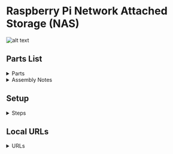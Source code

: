 # Raspberry Pi Network Attached Storage (NAS)

![alt text](cover.on.small.gif "pinas")

## Parts List


<details>
  <summary>Parts</summary>
  
* [Raspberry Pi 4 Compute Module (CM4) 4GB RAM 32GB eMMC (CM4004032)](https://shopping.google.com/search?q=CM4004032) $110
* [Interceptor Carrier Board](https://www.axzez.com/product-page/interceptor-carrier-board) $119
* [Hard Drive Cage](https://www.amazon.com/dp/B0854QRSC2) $27
* [Noctua NF-S12B Redux-700](https://www.amazon.com/dp/B00L8IYCJI) $14
* [Noctua NA-SAVP1 Anti-Vibration Pads for 120/140mm Fans (16-Pack, Grey)](https://www.amazon.com/dp/B07SWRXT3D) $9 (optional)
* [RGEEK 24pin PSU 12V DC Input 150W Peak Output Switch DC-DC ATX Pico PSU Mini ITX PC Power](https://www.amazon.com/dp/B07WDG49S8) $26
* [AC 100-240V to DC 12V 10A Power Supply Adapter 12V 10A 120W 5.5mm x 2.5-2.1mm Jack](https://www.amazon.com/dp/B07MXXXBV8) $21
* [Aluminum Alloy Heatsink with PWM Fan for Raspberry Pi Compute Module 4](https://www.amazon.com/dp/B092PMY7RC) $11
* [Noctua NF-A4x10 FLX](https://www.amazon.com/dp/B009NQLT0M) $14 * 2 = $28 (1 fan required for CPU; 1 optional fan for top of case)
* [SilverStone Technology CP06-E4 Super Flexible 4-in-1 SATA Power Adapter Cable with Power Stabilizing Capacitors](https://www.amazon.com/dp/B07KT992G2) $14
* [CableCreation SATA III Cable, [5-Pack] 18-inch SATA III 6.0 Gbps](https://www.amazon.com/dp/B01IBA3ITK) $10
* [Up Angled USB 2.0 Type-A Male to Female Extension Data Flat Slim FPC Cable 20cm](https://www.amazon.com/dp/B094Y293ZM) $9 (optional; recommended)
* [Up Angled Standard HMMI Male to Female Extension Data Flat Slim FFC FPV Cable 20cm](https://www.amazon.com/dp/B07BWG2XT5) $18 (optional; recommended)
* [COMeap (2-Pack) 4 Pin to SATA Female Hard Drive Power Adapter Cable 19cm](https://www.amazon.com/dp/B07JHBJWD4) $11 (optional)
* [Hammond Enclosure 140x140x60mm (1554QGY)](http://tinyurl.com/2p8vmdeu) $18
* [Samsung 64GB USB 3.1 Flash Drive](https://www.amazon.com/dp/B07D7P4SY4) $12
* [Samsung 128GB USB 3.1 Flash Drive](https://www.amazon.com/dp/B07D7PDLXC) $18 * 2
* [Sabrent 4 Port Portable USB 2.0 Hub](https://www.amazon.com/dp/B00L2442H0?) $7
</details>

<details>
  <summary>Assembly Notes</summary>
 
* You will need to drill the holes deeper on one of the 40mm Noctua fans in order to mount it to the Heatsink with the original screws.  Just use the appropriate drill bit and run the drill in reverse to slowly wear away the plastic in the mounting holes to the proper depth.
* You will need to re-pin the Pico PSU side of the the replacement SATA power cable if you use it (instead of the one that came with the Pico PSU)  If you do not re-pin it, YOU WILL DESTROY ANY HARD DRIVE YOU PLUG INTO IT.  
* You can find the fan hole vent patterns (top and side) here: https://www.miklor.com/COM/images/Fan5001/VentPatterns.jpg
* Depending on the operating environment, you can adjust the fan configuration to meet specific cooling and acoustic profiles. Sound is created due to static pressure and drag within the plastic case. The CM4 operating temperature range is between -20°C and +85°C.  Each test was run for one hour @ 24°C ambient room temperature.
  * CPU + Case Fan: CPU @ ~50°C @ 100% load; loudest acoustic profile (ample drag)
  * CPU Fan only: CPU @ ~60°C @ 100% load; midrange acoustic profile (minimal drag)
  * CPU Fan only w/ reducer: CPU @ ~65°C @ 100% load; low acoustic profile (no drag)
</details>
 
## Setup

<details>
  <summary>Steps</summary>
  
* [Install the Base OS](baseos.md)
* [Preparing Drives](drives.md)
* [Install Utilities](utilities.md)
* [Install HD-IDLE](hdidle.md)
* [Install OpenMediaVault](omv.md)
* [Setup SSH](ssh.md)
* [Setup Email Notifications](smtp.md)
* [Setup Network UPS Tool](nut.md)
* [Setup Apple Time Machine](timemachine.md)
* [Setup MergerFS](mergerfs.md)
* [Setup Media Shared Folders](mediafolders.md) 
* [Setup SnapRAID](snapraid.md)
* [Setup Windows SMB](smb.md)
* [Setup NFS](nfs.md)
* [Setup SFTP](sftp.md)
* [Setup ClamAV](clamav.md)
* [Setup Containers](containers.md)
* [Setup qBittorrent](qbittorrent.md)
* [Setup Duplicati](duplicati.md)
</details>

## Local URLs

<details>
  <summary>URLs</summary>
  
* OpenMediaVault @ http://pinas
* Portainer @ http://pinas:9000
* qBittorrent @ http://pinas:8080
* Duplicati @ http://pinas:8200
</details>
